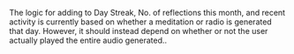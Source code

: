 The logic for adding to Day Streak, No. of reflections this month, and recent activity is currently based on whether a meditation or radio is generated that day. However, it should instead depend on whether or not the user actually played the entire audio generated.. 